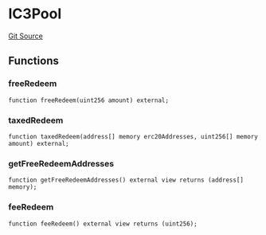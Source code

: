 # IC3Pool
[Git Source](https://github.com/KlimaDAO/klimadao-solidity/blob/0daf6561853dcea28093c3f0ddf1098de21c5de2/src/retirement_v1/interfaces/IC3Pool.sol)


## Functions
### freeRedeem


```solidity
function freeRedeem(uint256 amount) external;
```

### taxedRedeem


```solidity
function taxedRedeem(address[] memory erc20Addresses, uint256[] memory amount) external;
```

### getFreeRedeemAddresses


```solidity
function getFreeRedeemAddresses() external view returns (address[] memory);
```

### feeRedeem


```solidity
function feeRedeem() external view returns (uint256);
```

